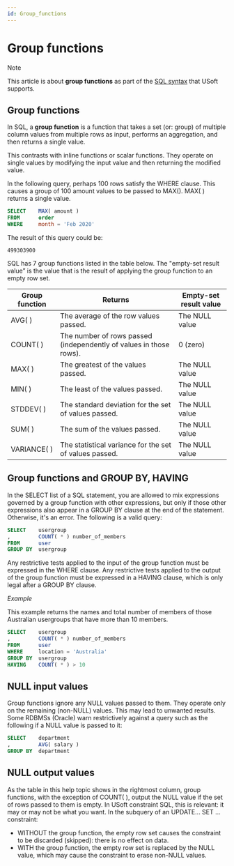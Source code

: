 ```yaml
---
id: Group_functions
---
```


# Group functions



> [!NOTE]
> This article is about **group functions** as part of the [SQL syntax](/docs/Modeller%20and%20Rules%20Engine/SQL%20syntax) that USoft supports.

## **Group functions**

In SQL, a **group function** is a function that takes a set (or: group) of multiple column values from multiple rows as input, performs an aggregation, and then returns a single value.

This contrasts with inline functions or scalar functions. They operate on single values by modifying the input value and then returning the modified value.

In the following query, perhaps 100 rows satisfy the WHERE clause. This causes a group of 100 amount values to be passed to MAX(). MAX( ) returns a single value.

```sql
SELECT    MAX( amount )
FROM      order
WHERE     month = 'Feb 2020'
```

The result of this query could be:

```
499303900
```

SQL has 7 group functions listed in the table below. The "empty-set result value” is the value that is the result of applying the group function to an empty row set.

|**Group function**|**Returns**|**Empty-set result value**|
|--------|--------|--------|
|AVG( )  |The average of the row values passed.|The NULL value|
|COUNT( )|The number of rows passed (independently of values in those rows).|0 (zero)|
|MAX( )  |The greatest of the values passed.|The NULL value|
|MIN( )  |The least of the values passed.|The NULL value|
|STDDEV( )|The standard deviation for the set of values passed.|The NULL value|
|SUM( )  |The sum of the values passed.|The NULL value|
|VARIANCE( )|The statistical variance for the set of values passed.|The NULL value|



## Group functions and GROUP BY, HAVING

In the SELECT list of a SQL statement, you are allowed to mix expressions governed by a group function with other expressions, but only if those other expressions also appear in a GROUP BY clause at the end of the statement. Otherwise, it's an error. The following is a valid query:

```sql
SELECT    usergroup
,         COUNT( * ) number_of_members
FROM      user
GROUP BY  usergroup
```

Any restrictive tests applied to the input of the group function must be expressed in the WHERE clause. Any restrictive tests applied to the output of the group function must be expressed in a HAVING clause, which is only legal after a GROUP BY clause.

*Example*

This example returns the names and total number of members of those Australian usergroups that have more than 10 members.

```sql
SELECT    usergroup
,         COUNT( * ) number_of_members
FROM      user
WHERE     location = 'Australia'
GROUP BY  usergroup
HAVING    COUNT( * ) > 10
```

## NULL input values

Group functions ignore any NULL values passed to them. They operate only on the remaining (non-NULL) values. This may lead to unwanted results. Some RDBMSs (Oracle) warn restrictively against a query such as the following if a NULL value is passed to it:

```sql
SELECT    department
,         AVG( salary )
GROUP BY  department
```

## NULL output values

As the table in this help topic shows in the rightmost column, group functions, with the exception of COUNT( ), output the NULL value if the set of rows passed to them is empty. In USoft constraint SQL, this is relevant: it may or may not be what you want. In the subquery of an UPDATE... SET ... constraint:

- WITHOUT the group function, the empty row set causes the constraint to be discarded (skipped): there is no effect on data.
- WITH the group function, the empty row set is replaced by the NULL value, which may cause the constraint to erase non-NULL values.